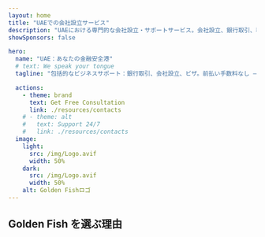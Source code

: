 ```yaml
---
layout: home
title: "UAEでの会社設立サービス"
description: "UAEにおける専門的な会社設立・サポートサービス。会社設立、銀行取引、税務、法務、ビザソリューションを提供。ビジネスの夢を実現します。"
showSponsors: false

hero:
  name: "UAE：あなたの金融安全港"
  # text: We speak your tongue
  tagline: "包括的なビジネスサポート：銀行取引、会社設立、ビザ。前払い手数料なし – 承認後のみ支払い。"

  actions:
    - theme: brand
      text: Get Free Consultation
      link: ./resources/contacts
    # - theme: alt
    #   text: Support 24/7
    #   link: ./resources/contacts
  image:
    light:
      src: /img/Logo.avif
      width: 50%
    dark:
      src: /img/Logo.avif
      width: 50%
    alt: Golden Fishロゴ
---
```


<FeatureCards :features="[
  {
    title: '会社設立ガイド',
    details: 'Free Zone、オフショア、Mainland、支店での会社設立の完全ガイド。',
    items: [
      'Free ZoneとMainlandで**100%外国人所有**が可能',
      '低税率 - 法人税わずか9%',
      '為替管理なし - 簡単な資本送金'
    ],
    linkText: 'Read More',
    link: './uae-business/company-registration/overview',
    icon: {
      light: '/img/iStock-2051326997.avif',
      dark: '/img/iStock-1448478309.jpg',
      alt: '会社設立ガイド'
    }
  },
  {
    title: '銀行口座開設',
    details: 'UAEの信頼できる銀行で法人・個人口座を簡単に開設。',
    items: [
      '法人口座開設の承認保証',
      '90%の成功率',
      '**前払い手数料なし** - 承認後のみ支払い',
    ],
    linkText: 'Read More',
    link: './uae-business/offer/banking/',
    icon: {
      light: '/img/iStock-2153786564.avif',
      dark: '/img/iStock-2166793628.avif',
      alt: '銀行サービス'
    }
  },
  {
    title: 'Golden Visaと居住権',
    details: 'スムーズな申請プロセスで長期居住のためのUAE **Golden Visa**を取得。',
    items: [
      '**6ヶ月ごとのUAE入国不要**',
      '98%の成功率',
      '**前払い手数料なし** - 承認後のみ支払い',
    ],
    linkText: 'Read More',
    link: './uae-business/offer/golden-visa/',
    icon: {
      light: '/img/iStock-1312241253.avif',
      dark: '/img/ILONMASKID.webp',
      alt: 'ビザサービス'
    }
  },
]" />

<FeatureCards :features="[
  {
    title: 'コンプライアンスサービス',
    details: '当社の専門家がESRレポートやUBO申告を含むUAEの複雑な規制要件をサポート。',
    items: [],
    linkText: 'Read More',
    link: './uae-business/company-registration/ubo',
    icon: {
      light: '/img/iStock-1299393716.avif',
      dark: '/img/iStock-2149731304.avif',
      alt: 'コンプライアンスサービス'
    }
  },
  {
    title: '法人税・VAT',
    details: '連邦税務局（FTA）への法人税とVAT義務の遵守を確実にする専門家のアドバイス。',
    items: [],
    linkText: 'Read More',
    link: './uae-business/company-registration/accounting-legal',
    icon: {
      light: '/img/iStock-1018285934.avif',
      dark: '/img/iStock-584576538.avif',
      alt: '税務サービス'
    }
  },
  {
    title: '法務サービス',
    details: '法務チームがM&A、企業再編、資金調達、紛争解決に関するUAEの法律についてアドバイス。',
    items: [],
    linkText: 'Read More',
    link: './uae-business/company-registration/Protect-Your-Business',
    icon: {
      light: '/img/iStock-650045508.avif',
      dark: '/img/iStock-1498627598.avif',
      alt: '法務サービス'
    }
  },
  {
    title: '会計・給与計算',
    details: '当社の会計士が財務管理、帳簿記帳、照合、給与計算、監査サポートを提供し、採用コストを削減。',
    items: [],
    linkText: 'Read More',
    link: './resources/contacts',
    icon: {
      light: '/img/iStock-1022793868.avif',
      dark: '/img/iStock-1320130292.jpg',
      alt: '会計サービス'
    }
  },
]" />

## Golden Fish を選ぶ理由

<BenefitsList :features="[
{
 icon: '💰',
 title: '成功報酬型手数料',
 text: '**前払い手数料なし - 承認後のみ支払い。** 隠れた費用のない完全な透明性。'
},
{
 icon: '🔄',
 title: '複数のソリューション',
 text: '国内外の銀行へのアクセス。主要な申請が却下された場合の代替オプション。'
},
{
 icon: '🏦',
 title: '銀行との関係',
 text: 'UAEおよび国際的な主要銀行との強力なパートナーシップ。承認の可能性を最大化するための複数の銀行への申請。'
},
{
 icon: '📊',
 title: '完全なマネジメント',
 text: '書類作成から口座開設まで一貫したサポート、週次の進捗報告、銀行との直接的なコミュニケーション。'
},
{
 icon: '📝',
 title: 'プロフェッショナルな書類作成',
 text: '当社チームが包括的なビジネスプランを作成し、すべてのコンプライアンス書類を処理します。'
},
{
 icon: '🤝',
 title: '継続的なサポート',
 text: '口座開設後の銀行取引とコンプライアンス要件に関する継続的なサポート。'
}
]" />

<!-- ## 今すぐ始める - 無料初回相談

<div id="contact-form"></div>

<video  autoplay muted playsinline style="padding: 80px" >
  <source src="/img/iStock-2185906461.mp4" type="video/mp4">
</video>

<ContactFormModal formName="Home page" buttonText="無料相談を受ける"
:services="['📝 会社登記', '🏧 銀行口座開設', '🪪 EID & Golden Visa', 'その他のサービス']"/> -->

<!-- <br>

# 成功事例

<br>

<ImageGrid :images="[
  { src: '/img/iStock-1945498989.avif', href: './immigration.md', alt: 'UAE 移民' },
  { src: '/img/iStock-1965736217.avif', href: './immigration.md', alt: 'UAE 移民' },
]"/> -->